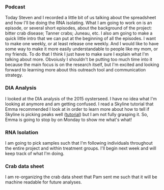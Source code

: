 ### Podcast
Today Steven and I recorded a little bit of us talking about the spreadsheet and how I'll be doing the RNA isolating. What I am going to work on is an episode, or several short episodes, about the background of the project: bitter crab disease; Tanner crabs; Juneau, etc. I also am going to make a quick little intro that we can put at the beginning of all the episodes. I want to make one weekly, or at least release one weekly. And I would like to have some way to make it more easily understandable to people like my mom, or my friends. To do that I think I just have to make sure I explain what I'm talking about more. Obvoiusly I shouldn't be putting too much time into it because the main focus is on the research itself, but I'm excited and looking forward to learning more about this outreach tool and communication strategy.

### DIA Analysis
I looked at the DIA analysis of the 2015 oysterseed. I have no idea what I'm looking at anymore and am getting confused. I read a Skyline tutorial that Emma recommended I look at in order to learn more about how to tell if Skyline is picking peaks well ([tutorial](https://skyline.ms/_webdav/home/software/Skyline/%40files/tutorials/MS1Filtering-2_5.pdf)) but I am not fully grasping it. So, Emma is going to stop by on Monday to show me what's what!

### RNA Isolation
I am going to pick samples such that I'm following individuals throughout the entire project and within treatment groups. I'll begin next week and will keep track of what I'm doing. 

### Crab data sheet
I am re-organizing the crab data sheet that Pam sent me such that it will be machine readable for future analyses. 
